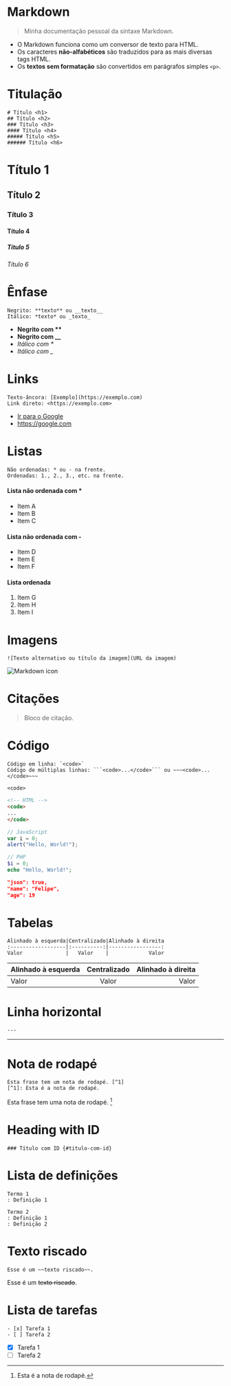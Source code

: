 # Markdown
> Minha documentação pessoal da sintaxe Markdown.
- O Markdown funciona como um conversor de texto para HTML.
- Os caracteres **não-alfabéticos** são traduzidos para as mais diversas tags HTML.
- Os **textos sem formatação** são convertidos em parágrafos simples ```<p>```.

# Titulação
```
# Título <h1>
## Título <h2>
### Título <h3>
#### Título <h4>
##### Título <h5>
###### Título <h6>
```
# Título 1
## Título 2
### Título 3
#### Título 4
##### Título 5
###### Título 6
# Ênfase
```
Negrito: **texto** ou __texto__
Itálico: *texto* ou _texto_
```
- **Negrito com \*\***
- __Negrito com \_\___
- *Itálico com \**
- _Itálico com \__
# Links
```
Texto-âncora: [Exemplo](https://exemplo.com)
Link direto: <https://exemplo.com>
```
- [Ir para o Google](https://google.com)
- <https://google.com>
# Listas
```
Não ordenadas: * ou - na frente.
Ordenadas: 1., 2., 3., etc. na frente.
```
#### Lista não ordenada com *
* Item A
* Item B
* Item C
#### Lista não ordenada com -
- Item D
- Item E
- Item F
#### Lista ordenada
1. Item G
2. Item H
3. Item I
# Imagens
```
![Texto alternativo ou título da imagem](URL da imagem)
```
![Markdown icon](https://static.thenounproject.com/png/3388541-200.png)
# Citações
> Bloco de citação.
# Código
```
Código em linha: `<code>`
Código de múltiplas linhas: ```<code>...</code>``` ou ~~~<code>...</code>~~~
```
`<code>`
```html
<!-- HTML -->
<code>
...
</code>
```
~~~javascript
// JavaScript
var i = 0;
alert("Hello, World!");
~~~
```php
// PHP
$i = 0;
echo "Hello, World!";
```
~~~json
"json": true,
"name": "Felipe",
"age": 19
~~~
# Tabelas
```
Alinhado à esquerda|Centralizado|Alinhado à direita
:------------------|:----------:|-----------------:
Valor              |   Valor    |             Valor
```
Alinhado à esquerda|Centralizado|Alinhado à direita
:------------------|:----------:|-----------------:
Valor              |   Valor    |             Valor
# Linha horizontal
```
---
```
---
# Nota de rodapé
```
Esta frase tem um nota de rodapé. [^1]
[^1]: Esta é a nota de rodapé.
```
Esta frase tem uma nota de rodapé. [^1]
[^1]: Esta é a nota de rodapé.
# Heading with ID
```
### Título com ID {#titulo-com-id}
```
# Lista de definições
```
Termo 1 
: Definição 1

Termo 2 
: Definição 1
: Definição 2
```
# Texto riscado
```
Esse é um ~~texto riscado~~.
```
Esse é um ~~texto riscado~~.
# Lista de tarefas
```
- [x] Tarefa 1
- [ ] Tarefa 2
```
- [x] Tarefa 1
- [ ] Tarefa 2
